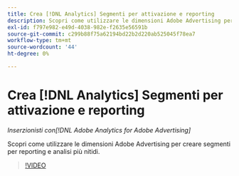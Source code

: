 ```yaml
---
title: Crea [!DNL Analytics] Segmenti per attivazione e reporting
description: Scopri come utilizzare le dimensioni Adobe Advertising per creare segmenti per reporting e analisi più nitidi.
exl-id: f797e982-e49d-4038-982e-f2635e56591b
source-git-commit: c299b88f75a62194bd22b2d220ab525045f78ea7
workflow-type: tm+mt
source-wordcount: '44'
ht-degree: 0%

---
```


# Crea [!DNL Analytics] Segmenti per attivazione e reporting

*Inserzionisti con[!DNL Adobe Analytics for Adobe Advertising]*

Scopri come utilizzare le dimensioni Adobe Advertising per creare segmenti per reporting e analisi più nitidi.

>[!VIDEO](https://video.tv.adobe.com/v/33916)
